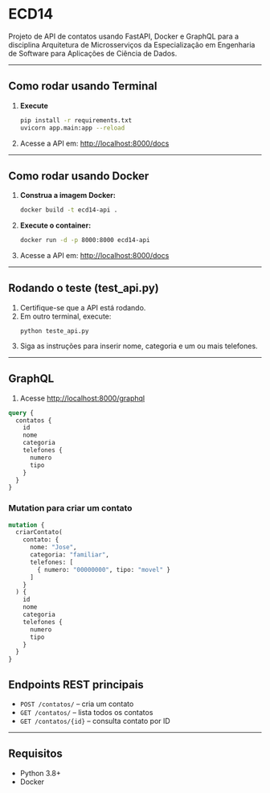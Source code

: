 # ECD14


Projeto de API de contatos usando FastAPI, Docker e GraphQL para a disciplina Arquitetura de Microsserviços da Especialização em Engenharia de Software para Aplicações de Ciência de Dados.

---

## Como rodar usando Terminal

1. **Execute**

    ```bash
   pip install -r requirements.txt
   uvicorn app.main:app --reload
   ```  

3. Acesse a API em: [http://localhost:8000/docs](http://localhost:8000/docs)

---

## Como rodar usando Docker

1. **Construa a imagem Docker:**
   ```bash
   docker build -t ecd14-api .
   ```

2. **Execute o container:**
   ```bash
   docker run -d -p 8000:8000 ecd14-api
   ```

3. Acesse a API em: [http://localhost:8000/docs](http://localhost:8000/docs)

---

## Rodando o teste (test_api.py)

1. Certifique-se que a API está rodando.
2. Em outro terminal, execute:
   ```
   python teste_api.py
   ```
3. Siga as instruções para inserir nome, categoria e um ou mais telefones.

---

## GraphQL

1. Acesse [http://localhost:8000/graphql](http://localhost:8000/graphql)

```graphql
query {
  contatos {
    id
    nome
    categoria
    telefones {
      numero
      tipo
    }
  }
}
```

### Mutation para criar um contato

```graphql
mutation {
  criarContato(
    contato: {
      nome: "Jose",
      categoria: "familiar",
      telefones: [
        { numero: "00000000", tipo: "movel" }
      ]
    }
  ) {
    id
    nome
    categoria
    telefones {
      numero
      tipo
    }
  }
}
```

## Endpoints REST principais

- `POST /contatos/` – cria um contato
- `GET /contatos/` – lista todos os contatos
- `GET /contatos/{id}` – consulta contato por ID

---

## Requisitos

- Python 3.8+
- Docker 
